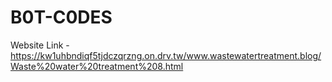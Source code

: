 # B0T-C0DES
Website Link - https://kw1uhbndiqf5tjdczqrzng.on.drv.tw/www.wastewatertreatment.blog/Waste%20water%20treatment%208.html
